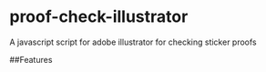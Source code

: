 # proof-check-illustrator
A javascript script for adobe illustrator for checking sticker proofs 

##Features 
